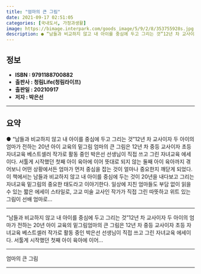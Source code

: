 ```yaml
---
title: "엄마의 큰 그림"
date: 2021-09-17 02:51:05
categories: [국내도서, 가정과생활]
image: https://bimage.interpark.com/goods_image/5/9/2/8/353755928s.jpg
description: ● “남들과 비교하지 않고 내 아이를 중심에 두고 그리는 것”12년 차 교사이자 두 아이의 엄마가 전하는 20년 아이 교육의 밑그림 엄마의 큰 그림은 12년 차 중등 교사이자 초등 자녀교육 베스트셀러 작가로 활동 중인 박은선 선생님이 직접 쓰고 그린 자녀교육 에세이다. 서툴게 시작했던
---
```


## **정보**

- **ISBN : 9791188700882**
- **출판사 : 청림Life(청림라이프)**
- **출판일 : 20210917**
- **저자 : 박은선**

------



## **요약**

●  “남들과 비교하지 않고 내 아이를 중심에 두고 그리는 것”12년 차 교사이자 두 아이의 엄마가 전하는 20년 아이 교육의 밑그림 엄마의 큰 그림은 12년 차 중등 교사이자 초등 자녀교육 베스트셀러 작가로 활동 중인 박은선 선생님이 직접 쓰고 그린 자녀교육 에세이다. 서툴게 시작했던 첫째 아이 육아에 이어 뜻대로 되지 않는 둘째 아이 육아까지 겪어보니 어떤 상황에서든 엄마가 먼저 중심을 잡는 것이 얼마나 중요한지 깨닫게 되었다. 이 책에서는 남들과 비교하지 않고 내 아이를 중심에 두는 것이 20년을 내다보고 그리는 자녀교육 밑그림의 중요한 태도라고 이야기한다. 일상에 지친 엄마들도 부담 없이 읽을 수 있는 짧은 에세이 스타일로, 고교 미술 교사인 작가가 직접 그린 따뜻하고 위트 있는 그림이 선배 엄마로...

------

“남들과 비교하지 않고 내 아이를 중심에 두고 그리는 것”12년 차 교사이자 두 아이의 엄마가 전하는 20년 아이 교육의 밑그림엄마의 큰 그림은 12년 차 중등 교사이자 초등 자녀교육 베스트셀러 작가로 활동 중인 박은선 선생님이 직접 쓰고 그린 자녀교육 에세이다. 서툴게 시작했던 첫째 아이 육아에 이어... 

------


엄마의 큰 그림 

------


